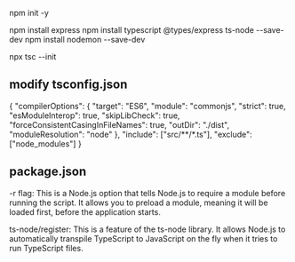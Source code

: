 npm init -y

npm install express
npm install typescript @types/express ts-node --save-dev
npm install nodemon --save-dev

npx tsc --init

## modify tsconfig.json

{
"compilerOptions": {
"target": "ES6",
"module": "commonjs",
"strict": true,
"esModuleInterop": true,
"skipLibCheck": true,
"forceConsistentCasingInFileNames": true,
"outDir": "./dist",
"moduleResolution": "node"
},
"include": ["src/**/*.ts"],
"exclude": ["node_modules"]
}

## package.json

-r flag: This is a Node.js option that tells Node.js to require a module before running the script. It allows you to preload a module, meaning it will be loaded first, before the application starts.

ts-node/register: This is a feature of the ts-node library. It allows Node.js to automatically transpile TypeScript to JavaScript on the fly when it tries to run TypeScript files.
